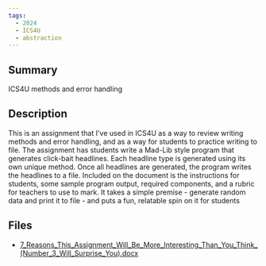 ```yaml
---
tags:
  - 2024
  - ICS4U
  - abstraction
---
```


## Summary

ICS4U methods and error handling

## Description

This is an assignment that I've used in ICS4U as a way to review writing methods and error handling, and as a way for students to practice writing to file. The assignment has students write a Mad-Lib style program that generates click-bait headlines. Each headline type is generated using its own unique method. Once all headlines are generated, the program writes the headlines to a file. Included on the document is the instructions for students, some sample program output, required components, and a rubric for teachers to use to mark. It takes a simple premise - generate random data and print it to file - and puts a fun, relatable spin on it for students

## Files

*   [7\_Reasons\_This\_Assignment\_Will\_Be\_More\_Interesting\_Than\_You\_Think\_(Number\_3\_Will\_Surprise\_You).docx](https://www.russellgordon.ca/acse/cemc-cse-resources/resources/Jeff_Campbell/7_Reasons_This_Assignment_Will_Be_More_Interesting_Than_You_Think_(Number_3_Will_Surprise_You).docx)
